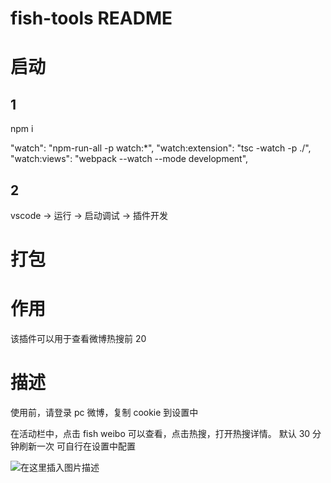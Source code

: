 # fish-tools README

# 启动

## 1

npm i

"watch": "npm-run-all -p watch:\*",
"watch:extension": "tsc -watch -p ./",
"watch:views": "webpack --watch --mode development",

## 2

vscode -> 运行 -> 启动调试 -> 插件开发

# 打包

# 作用

该插件可以用于查看微博热搜前 20

# 描述

使用前，请登录 pc 微博，复制 cookie 到设置中

在活动栏中，点击 fish weibo 可以查看，点击热搜，打开热搜详情。
默认 30 分钟刷新一次
可自行在设置中配置

![在这里插入图片描述](https://img-blog.csdnimg.cn/d811df3173f84d00a6c533b25b72b6b2.png)
